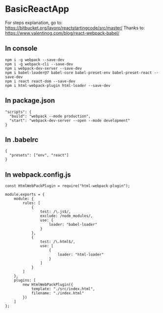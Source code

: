 # BasicReactApp

For steps explanation, go to: https://bitbucket.org/lavoro/reactstartingcode/src/master/
Thanks to: https://www.valentinog.com/blog/react-webpack-babel/

## In console

```
npm i -g webpack --save-dev
npm i -g webpack-cli --save-dev
npm i webpack-dev-server --save-dev
npm i babel-loader@7 babel-core babel-preset-env babel-preset-react --save-dev
npm i react react-dom --save-dev
npm i html-webpack-plugin html-loader --save-dev
```

## In package.json

```
"scripts": {
  "build": "webpack --mode production",
  "start": "webpack-dev-server --open --mode development"
}
```

## In .babelrc
```
{
  "presets": ["env", "react"]
}
```

## In webpack.config.js
```
const HtmlWebPackPlugin = require("html-webpack-plugin");

module.exports = {
    module: {
        rules: [
            {
                test: /\.js$/,
                exclude: /node_modules/,
                use: {
                    loader: "babel-loader"
                }
            },
            {
                test: /\.html$/,
                use: [
                    {
                        loader: "html-loader"
                    }
                ]
            }
        ]
    },
    plugins: [
        new HtmlWebPackPlugin({
            template: "./src/index.html",
            filename: "./index.html"
        })
    ]
};
```
